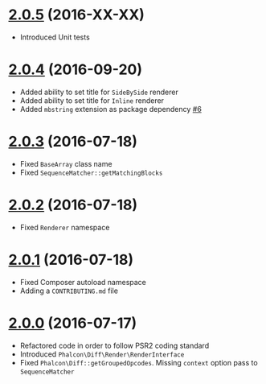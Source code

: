 # [2.0.5](https://github.com/phalcongelist/php-diff/releases/tag/v2.0.5) (2016-XX-XX)
* Introduced Unit tests

# [2.0.4](https://github.com/phalcongelist/php-diff/releases/tag/v2.0.4) (2016-09-20)

* Added ability to set title for `SideBySide` renderer
* Added ability to set title for `Inline` renderer
* Added `mbstring` extension as package dependency [#6](https://github.com/phalcongelist/php-diff/issues/6)

# [2.0.3](https://github.com/phalcongelist/php-diff/releases/tag/v2.0.3) (2016-07-18)

* Fixed `BaseArray` class name
* Fixed `SequenceMatcher::getMatchingBlocks`

# [2.0.2](https://github.com/phalcongelist/php-diff/releases/tag/v2.0.2) (2016-07-18)

* Fixed `Renderer` namespace

# [2.0.1](https://github.com/phalcongelist/php-diff/releases/tag/v2.0.1) (2016-07-18)

* Fixed Composer autoload namespace
* Adding a `CONTRIBUTING.md` file

# [2.0.0](https://github.com/phalcongelist/php-diff/releases/tag/v2.0.0) (2016-07-17)

* Refactored code in order to follow PSR2 coding standard
* Introduced `Phalcon\Diff\Render\RenderInterface`
* Fixed `Phalcon\Diff::getGroupedOpcodes`. Missing `context` option pass to `SequenceMatcher`
